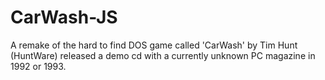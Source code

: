 CarWash-JS
==========

A remake of the hard to find DOS game called 'CarWash' by Tim Hunt (HuntWare) released a demo cd with a currently unknown PC magazine in 1992 or 1993.
